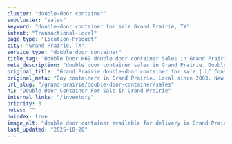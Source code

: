 ```yaml
---
cluster: "double-door container"
subcluster: "sales"
keyword: "double-door container for sale Grand Prairie, TX"
intent: "Transactional-Local"
page_type: "Location-Product"
city: "Grand Prairie, TX"
service_type: "double door container"
title_tag: "Double Door H69 double door container Sales in Grand Prairie | LC Container"
meta_description: "double door container sales in Grand Prairie. Double door containers for easy access. Fast delivery, competitive pricing. Serving double door container area. Quote ID: D61. Call (214) 524-4168 for your free quote today."
original_title: "Grand Prairie double-door container for sale | LC Container"
original_meta: "Buy containers in Grand Prairie. Local since 2003. New & used inventory. Fast delivery. Get your free quote — call (214) 524-4168 today. LC Container — your ..."
url_slug: "/grand-prairie/double-door-container/sales"
h1: "Double-Door Container For Sale in Grand Prairie"
internal_links: "/inventory"
priority: 3
notes: ""
noindex: true
image_alt: "double door container available for delivery in Grand Prairie"
last_updated: "2025-10-20"
---
```


<!-- TODO: Add unique city/inventory copy, images, and internal links here. -->
